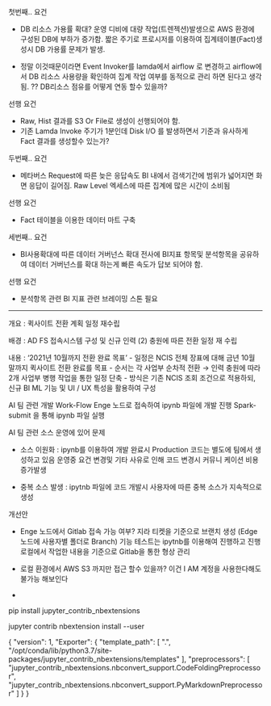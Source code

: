 

첫번째..
요건 
 - DB 리소스 가용률 확대? 
   운영 디비에 대량 작업(트렌젝션)발생으로 AWS 환경에 구성된 DB에 부하가 증가함. 
   짧은 주기로 프로시저를 이용하여 집계테이블(Fact)생성시 DB  가용률 문제가 발생. 

 * 정말 이것때문이라면 Event Invoker를 lamda에서 airflow 로 변경하고
   airflow에서 DB 리소스 사용량을 확인하여 집계 작업 여부를 동적으로 관리 하면 된다고 생각됨.
   ?? DB리소스 점유를 어떻게 연동 할수 있을까? 

선행 요건
 - Raw, Hist 결과를 S3 Or File로 생성이 선행되어야 함.
  - 기존 Lamda Invoke 주기가 1분인데 Disk I/O 를 발생하면서 기준과 유사하게 Fact 결과를 생성할수 있는가? 
 

두번째.. 
요건 
 - 메타버스 Request에 따른 늦은 응답속도
   BI 내에서 검색기간에 범위가 넓어지면 화면 응답이 길어짐. Raw Level 엑세스에 따른 집계에 많은 시간이 소비됨

선행 요건
 - Fact 테이블을 이용한 데이터 마트 구축


세번째.. 
요건 
 - BI사용확대에 따른 데이터 거버넌스 확대
   전사에 BI지표 항목및 분석항목을 공유하여 데이터 거버넌스를 확대 하는게 빠른 속도가 답보 되어야 함. 

선행 요건
 - 분석항목 관련 BI 지표 관련 브레이밍 스톤 필요 




---
























개요 : 퀵사이트 전환 계획 일정 재수립
 

배경 : AD FS 접속시스템 구성 및 신규 인력 (2) 충원에 따른 전환 일정 재 수립
 

내용  :  ‘2021년 10월까지 전환 완료 목표’
       - 일정은 NCIS 전체 장표에 대해 금년 10월 말까지 퀵사이트 전환 완료를 목표
       - 순서는 각 사업부 순차적 전환 → 인력 충원에 따라 2개 사업부 병행 작업을 통한 일정 단축
       - 방식은 기존 NCIS 조회 조건으로 적용하되, 신규 BI ML 기능 및 UI / UX 특성을 활용하여 구성






AI 팀 관련 개발 Work-Flow 
Enge 노드로 접속하여 ipynb 파일에 개발 진행 
Spark-submit 을 통해 ipynb 파일 실행 

AI 팀 관련 소스 운영에 있어 문제 
  - 소스 이원화 
    : ipynb를 이용하여 개발 완료시 Production 코드는 별도에 팀에서 생성하고 있음
      운영중 요건 변경및 기타 사유로 인해 코드 변경시 커뮤니 케이션 비용 증가발생  


  - 중복 소스 발생 
    : ipytnb 파일에 코드 개발시 사용자에 따른 중복 소스가 지속적으로 생성 



개선안
  - Enge 노드에서 Gitlab 접속 가능 여부?
    지라 티켓을 기준으로 브랜치 생성 (Edge 노드에 사용자별 폴더로 Branch)
      기능 테스트는 ipytnb를 이용해여 진행하고 진행
      로컬에서 작업한 내용을 기준으로 Gitlab을 통한 형상 관리

  - 로컬 환경에서 AWS S3 까지만 접근 할수 있을까? 이건 I AM 계정을 사용한다해도 불가능 해보인다


  - 

pip install jupyter_contrib_nbextensions

jupyter contrib nbextension install --user

{
  "version": 1,
  "Exporter": {
    "template_path": [
      ".",
      "/opt/conda/lib/python3.7/site-packages/jupyter_contrib_nbextensions/templates"
    ],
    "preprocessors": [
      "jupyter_contrib_nbextensions.nbconvert_support.CodeFoldingPreprocessor",
      "jupyter_contrib_nbextensions.nbconvert_support.PyMarkdownPreprocessor"
    ]
  }
}

